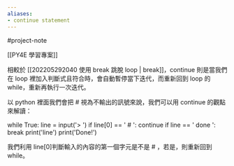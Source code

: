 ```yaml
---
aliases:
- continue statement
---
```


#project-note 

[[PY4E 學習專案]]

相較於 [[202205292040 使用 break 跳脫 loop | break]]，continue 則是當我們在 loop 裡加入判斷式且符合時，會自動暫停當下迭代，而重新回到 loop 的 while，重新再執行一次迭代。

以 python 裡面我們會把 # 視為不輸出的訊號來說，我們可以用 continue 的觀點來解讀：

while True:
    line = input('> ')
    if line[0] == ' # ':
        continue
    if line == ' done ':
        break
    print('line')
print('Done!')

我們利用 line[0]判斷輸入的內容的第一個字元是不是 # ，若是，則重新回到 while。
